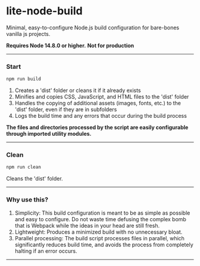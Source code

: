 # lite-node-build

Minimal, easy-to-configure Node.js build configuration for bare-bones vanilla js projects.

**Requires Node 14.8.0 or higher.**
**Not for production**

--- 

### Start

```bash
npm run build
```

1. Creates a 'dist' folder or cleans it if it already exists
2. Minifies and copies CSS, JavaScript, and HTML files to the 'dist' folder
3. Handles the copying of additional assets (images, fonts, etc.) to the 'dist' folder, even if they are in subfolders
4. Logs the build time and any errors that occur during the build process

**The files and directories processed by the script are easily configurable through imported utility modules.**

---

### Clean

```bash
npm run clean
```

Cleans the 'dist' folder.

---

### Why use this?

1. Simplicity: This build configuration is meant to be as simple as possible and easy to configure. Do not waste time defusing the complex bomb that is Webpack while the ideas in your head are still fresh.
2. Lightweight: Produces a minimized build with no unnecessary bloat.
3. Parallel processing: The build script processes files in parallel, which significantly reduces build time, and avoids the process from completely halting if an error occurs.

---
